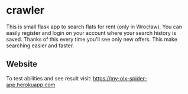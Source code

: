 # crawler

This is small flask app to search flats for rent (only in Wrocław). You can easily register and login on your account where your search history is saved. Thanks of this every time you'll see only new offers. This make searching easier and faster.

## Website

To test abilities and see result visit: https://my-olx-spider-app.herokuapp.com

